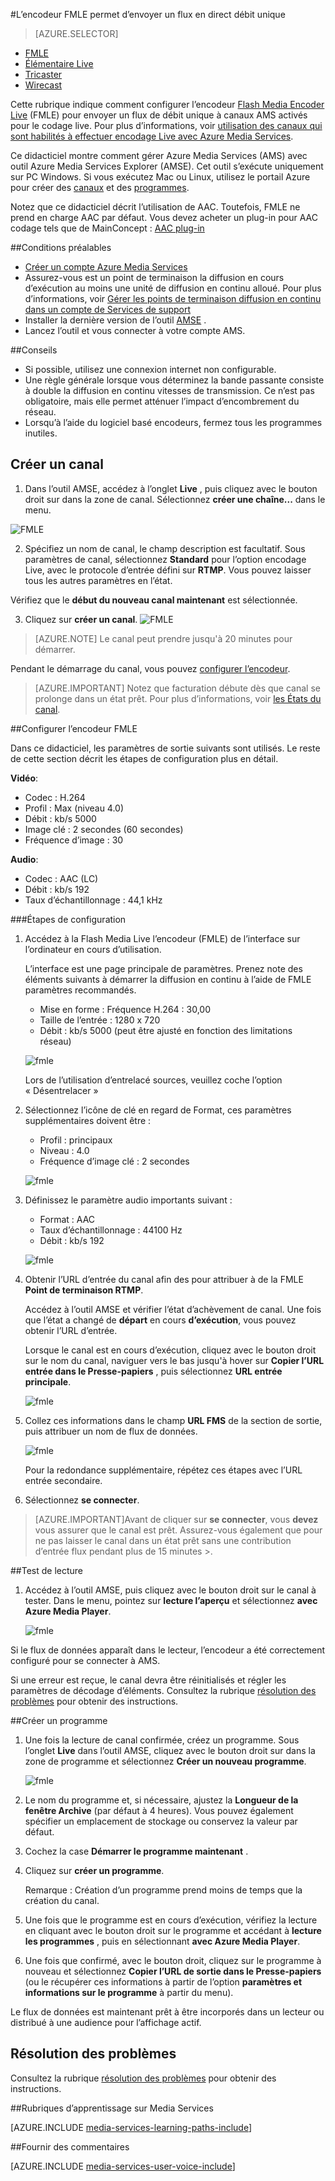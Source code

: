 <properties 
    pageTitle="Configurer l’encodeur FMLE pour envoyer un flux en direct unique débit | Microsoft Azure" 
    description="Cette rubrique indique comment configurer l’encodeur Flash Media Live encodeur (FMLE) pour envoyer un flux de débit unique à canaux AMS activés pour le codage live." 
    services="media-services" 
    documentationCenter="" 
    authors="Juliako" 
    manager="erikre" 
    editor=""/>

<tags 
    ms.service="media-services" 
    ms.workload="media" 
    ms.tgt_pltfrm="na" 
    ms.devlang="ne" 
    ms.topic="article" 
    ms.date="10/12/2016"
    ms.author="juliako;cenkdin;anilmur"/>

#<a name="use-the-fmle-encoder-to-send-a-single-bitrate-live-stream"></a>L’encodeur FMLE permet d’envoyer un flux en direct débit unique

> [AZURE.SELECTOR]
- [FMLE](media-services-configure-fmle-live-encoder.md)
- [Élémentaire Live](media-services-configure-elemental-live-encoder.md)
- [Tricaster](media-services-configure-tricaster-live-encoder.md)
- [Wirecast](media-services-configure-wirecast-live-encoder.md)

Cette rubrique indique comment configurer l’encodeur [Flash Media Encoder Live](http://www.adobe.com/products/flash-media-encoder.html) (FMLE) pour envoyer un flux de débit unique à canaux AMS activés pour le codage live. Pour plus d’informations, voir [utilisation des canaux qui sont habilités à effectuer encodage Live avec Azure Media Services](media-services-manage-live-encoder-enabled-channels.md).

Ce didacticiel montre comment gérer Azure Media Services (AMS) avec outil Azure Media Services Explorer (AMSE). Cet outil s’exécute uniquement sur PC Windows. Si vous exécutez Mac ou Linux, utilisez le portail Azure pour créer des [canaux](media-services-portal-creating-live-encoder-enabled-channel.md#create-a-channel) et des [programmes](media-services-portal-creating-live-encoder-enabled-channel.md#create-and-manage-a-program).

Notez que ce didacticiel décrit l’utilisation de AAC. Toutefois, FMLE ne prend en charge AAC par défaut. Vous devez acheter un plug-in pour AAC codage tels que de MainConcept : [AAC plug-in](http://www.mainconcept.com/products/plug-ins/plug-ins-for-adobe/aac-encoder-fmle.html)

##<a name="prerequisites"></a>Conditions préalables

- [Créer un compte Azure Media Services](media-services-portal-create-account.md)
- Assurez-vous est un point de terminaison la diffusion en cours d’exécution au moins une unité de diffusion en continu alloué. Pour plus d’informations, voir [Gérer les points de terminaison diffusion en continu dans un compte de Services de support](media-services-portal-manage-streaming-endpoints.md)
- Installer la dernière version de l’outil [AMSE](https://github.com/Azure/Azure-Media-Services-Explorer) .
- Lancez l’outil et vous connecter à votre compte AMS.

##<a name="tips"></a>Conseils

- Si possible, utilisez une connexion internet non configurable.
- Une règle générale lorsque vous déterminez la bande passante consiste à double la diffusion en continu vitesses de transmission. Ce n’est pas obligatoire, mais elle permet atténuer l’impact d’encombrement du réseau.
- Lorsqu’à l’aide du logiciel basé encodeurs, fermez tous les programmes inutiles.

## <a name="create-a-channel"></a>Créer un canal

1.  Dans l’outil AMSE, accédez à l’onglet **Live** , puis cliquez avec le bouton droit sur dans la zone de canal. Sélectionnez **créer une chaîne...** dans le menu.

![FMLE](./media/media-services-fmle-live-encoder/media-services-fmle1.png)

2. Spécifiez un nom de canal, le champ description est facultatif. Sous paramètres de canal, sélectionnez **Standard** pour l’option encodage Live, avec le protocole d’entrée défini sur **RTMP**. Vous pouvez laisser tous les autres paramètres en l’état.


Vérifiez que le **début du nouveau canal maintenant** est sélectionnée.

3. Cliquez sur **créer un canal**.
![FMLE](./media/media-services-fmle-live-encoder/media-services-fmle2.png)

>[AZURE.NOTE] Le canal peut prendre jusqu'à 20 minutes pour démarrer.


Pendant le démarrage du canal, vous pouvez [configurer l’encodeur](media-services-configure-fmle-live-encoder.md#configure_fmle_rtmp).

>[AZURE.IMPORTANT] Notez que facturation débute dès que canal se prolonge dans un état prêt. Pour plus d’informations, voir [les États du canal](media-services-manage-live-encoder-enabled-channels.md#states).

##<a id=configure_fmle_rtmp></a>Configurer l’encodeur FMLE

Dans ce didacticiel, les paramètres de sortie suivants sont utilisés. Le reste de cette section décrit les étapes de configuration plus en détail. 

**Vidéo**:
 
- Codec : H.264 
- Profil : Max (niveau 4.0) 
- Débit : kb/s 5000 
- Image clé : 2 secondes (60 secondes) 
- Fréquence d’image : 30
 
**Audio**:

- Codec : AAC (LC) 
- Débit : kb/s 192 
- Taux d’échantillonnage : 44,1 kHz


###<a name="configuration-steps"></a>Étapes de configuration

1. Accédez à la Flash Media Live l’encodeur (FMLE) de l’interface sur l’ordinateur en cours d’utilisation.

    L’interface est une page principale de paramètres. Prenez note des éléments suivants à démarrer la diffusion en continu à l’aide de FMLE paramètres recommandés.
    
    - Mise en forme : Fréquence H.264 : 30,00 
    - Taille de l’entrée : 1280 x 720 
    - Débit : kb/s 5000 (peut être ajusté en fonction des limitations réseau)  

    ![fmle](./media/media-services-fmle-live-encoder/media-services-fmle3.png)

    Lors de l’utilisation d’entrelacé sources, veuillez coche l’option « Désentrelacer »

2. Sélectionnez l’icône de clé en regard de Format, ces paramètres supplémentaires doivent être :

    - Profil : principaux
    - Niveau : 4.0
    - Fréquence d’image clé : 2 secondes 
    
    ![fmle](./media/media-services-fmle-live-encoder/media-services-fmle4.png)

3. Définissez le paramètre audio importants suivant :
    
    - Format : AAC 
    - Taux d’échantillonnage : 44100 Hz
    - Débit : kb/s 192
    
    ![fmle](./media/media-services-fmle-live-encoder/media-services-fmle5.png)

6. Obtenir l’URL d’entrée du canal afin des pour attribuer à de la FMLE **Point de terminaison RTMP**.
    
    Accédez à l’outil AMSE et vérifier l’état d’achèvement de canal. Une fois que l’état a changé de **départ** en cours **d’exécution**, vous pouvez obtenir l’URL d’entrée.
      
    Lorsque le canal est en cours d’exécution, cliquez avec le bouton droit sur le nom du canal, naviguer vers le bas jusqu'à hover sur **Copier l’URL entrée dans le Presse-papiers** , puis sélectionnez **URL entrée principale**.  
    
    ![fmle](./media/media-services-fmle-live-encoder/media-services-fmle6.png)

7. Collez ces informations dans le champ **URL FMS** de la section de sortie, puis attribuer un nom de flux de données. 

    ![fmle](./media/media-services-fmle-live-encoder/media-services-fmle7.png)

    Pour la redondance supplémentaire, répétez ces étapes avec l’URL entrée secondaire.
8. Sélectionnez **se connecter**.

>[AZURE.IMPORTANT]Avant de cliquer sur **se connecter**, vous **devez** vous assurer que le canal est prêt. 
>Assurez-vous également que pour ne pas laisser le canal dans un état prêt sans une contribution d’entrée flux pendant plus de 15 minutes >.

##<a name="test-playback"></a>Test de lecture
  
1. Accédez à l’outil AMSE, puis cliquez avec le bouton droit sur le canal à tester. Dans le menu, pointez sur **lecture l’aperçu** et sélectionnez **avec Azure Media Player**.  

    ![fmle](./media/media-services-fmle-live-encoder/media-services-fmle8.png)

Si le flux de données apparaît dans le lecteur, l’encodeur a été correctement configuré pour se connecter à AMS. 

Si une erreur est reçue, le canal devra être réinitialisés et régler les paramètres de décodage d’éléments. Consultez la rubrique [résolution des problèmes](media-services-troubleshooting-live-streaming.md) pour obtenir des instructions.  

##<a name="create-a-program"></a>Créer un programme

1. Une fois la lecture de canal confirmée, créez un programme. Sous l’onglet **Live** dans l’outil AMSE, cliquez avec le bouton droit sur dans la zone de programme et sélectionnez **Créer un nouveau programme**.  

    ![fmle](./media/media-services-fmle-live-encoder/media-services-fmle9.png)

2. Le nom du programme et, si nécessaire, ajustez la **Longueur de la fenêtre Archive** (par défaut à 4 heures). Vous pouvez également spécifier un emplacement de stockage ou conservez la valeur par défaut.  
3. Cochez la case **Démarrer le programme maintenant** .
4. Cliquez sur **créer un programme**.  
  
    Remarque : Création d’un programme prend moins de temps que la création du canal.    
 
5. Une fois que le programme est en cours d’exécution, vérifiez la lecture en cliquant avec le bouton droit sur le programme et accédant à **lecture les programmes** , puis en sélectionnant **avec Azure Media Player**.  
6. Une fois que confirmé, avec le bouton droit, cliquez sur le programme à nouveau et sélectionnez **Copier l’URL de sortie dans le Presse-papiers** (ou le récupérer ces informations à partir de l’option **paramètres et informations sur le programme** à partir du menu). 

Le flux de données est maintenant prêt à être incorporés dans un lecteur ou distribué à une audience pour l’affichage actif.  


## <a name="troubleshooting"></a>Résolution des problèmes

Consultez la rubrique [résolution des problèmes](media-services-troubleshooting-live-streaming.md) pour obtenir des instructions. 


##<a name="media-services-learning-paths"></a>Rubriques d’apprentissage sur Media Services

[AZURE.INCLUDE [media-services-learning-paths-include](../../includes/media-services-learning-paths-include.md)]

##<a name="provide-feedback"></a>Fournir des commentaires

[AZURE.INCLUDE [media-services-user-voice-include](../../includes/media-services-user-voice-include.md)]
